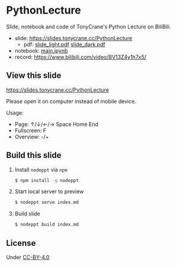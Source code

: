 # PythonLecture

Slide, notebook and code of TonyCrane's Python Lecture on BiliBili.

- slide: https://slides.tonycrane.cc/PythonLecture
    - pdf: [slide_light.pdf](https://github.com/TonyCrane/PythonLecture/blob/master/slide_light.pdf) [slide_dark.pdf](https://github.com/TonyCrane/PythonLecture/blob/master/slide_dark.pdf)
- notebook: [main.ipynb](https://github.com/TonyCrane/PythonLecture/blob/master/main.ipynb)
- record: https://www.bilibili.com/video/BV13Z4y1h7x5/

## View this slide

https://slides.tonycrane.cc/PythonLecture

Please open it on computer instead of mobile device.

Usage:
- Page: ↑/↓/←/→ Space Home End
- Fullscreen: F
- Overview: -/+

## Build this slide

1. Install `nodeppt` via `npm`

    ```sh
    $ npm install -g nodeppt
    ```
2. Start local server to preview

    ```sh
    $ nodeppt serve index.md
    ```
3. Build slide

    ```sh
    $ nodeppt build index.md
    ```

## License
Under [CC-BY-4.0](https://creativecommons.org/licenses/by/4.0/)